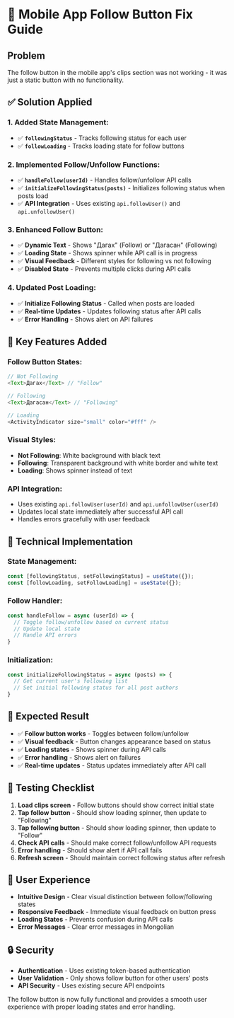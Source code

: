 # 📱 Mobile App Follow Button Fix Guide

## Problem
The follow button in the mobile app's clips section was not working - it was just a static button with no functionality.

## ✅ Solution Applied

### **1. Added State Management:**
- ✅ **`followingStatus`** - Tracks following status for each user
- ✅ **`followLoading`** - Tracks loading state for follow buttons

### **2. Implemented Follow/Unfollow Functions:**
- ✅ **`handleFollow(userId)`** - Handles follow/unfollow API calls
- ✅ **`initializeFollowingStatus(posts)`** - Initializes following status when posts load
- ✅ **API Integration** - Uses existing `api.followUser()` and `api.unfollowUser()`

### **3. Enhanced Follow Button:**
- ✅ **Dynamic Text** - Shows "Дагах" (Follow) or "Дагасан" (Following)
- ✅ **Loading State** - Shows spinner while API call is in progress
- ✅ **Visual Feedback** - Different styles for following vs not following
- ✅ **Disabled State** - Prevents multiple clicks during API calls

### **4. Updated Post Loading:**
- ✅ **Initialize Following Status** - Called when posts are loaded
- ✅ **Real-time Updates** - Updates following status after API calls
- ✅ **Error Handling** - Shows alert on API failures

## 🎯 Key Features Added

### **Follow Button States:**
```javascript
// Not Following
<Text>Дагах</Text> // "Follow"

// Following  
<Text>Дагасан</Text> // "Following"

// Loading
<ActivityIndicator size="small" color="#fff" />
```

### **Visual Styles:**
- **Not Following**: White background with black text
- **Following**: Transparent background with white border and white text
- **Loading**: Shows spinner instead of text

### **API Integration:**
- Uses existing `api.followUser(userId)` and `api.unfollowUser(userId)`
- Updates local state immediately after successful API call
- Handles errors gracefully with user feedback

## 🔧 Technical Implementation

### **State Management:**
```javascript
const [followingStatus, setFollowingStatus] = useState({});
const [followLoading, setFollowLoading] = useState({});
```

### **Follow Handler:**
```javascript
const handleFollow = async (userId) => {
  // Toggle follow/unfollow based on current status
  // Update local state
  // Handle API errors
}
```

### **Initialization:**
```javascript
const initializeFollowingStatus = async (posts) => {
  // Get current user's following list
  // Set initial following status for all post authors
}
```

## 🎯 Expected Result
- ✅ **Follow button works** - Toggles between follow/unfollow
- ✅ **Visual feedback** - Button changes appearance based on status
- ✅ **Loading states** - Shows spinner during API calls
- ✅ **Error handling** - Shows alert on failures
- ✅ **Real-time updates** - Status updates immediately after API call

## 🚨 Testing Checklist
1. **Load clips screen** - Follow buttons should show correct initial state
2. **Tap follow button** - Should show loading spinner, then update to "Following"
3. **Tap following button** - Should show loading spinner, then update to "Follow"
4. **Check API calls** - Should make correct follow/unfollow API requests
5. **Error handling** - Should show alert if API call fails
6. **Refresh screen** - Should maintain correct following status after refresh

## 📱 User Experience
- **Intuitive Design** - Clear visual distinction between follow/following states
- **Responsive Feedback** - Immediate visual feedback on button press
- **Loading States** - Prevents confusion during API calls
- **Error Messages** - Clear error messages in Mongolian

## 🔒 Security
- **Authentication** - Uses existing token-based authentication
- **User Validation** - Only shows follow button for other users' posts
- **API Security** - Uses existing secure API endpoints

The follow button is now fully functional and provides a smooth user experience with proper loading states and error handling. 